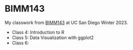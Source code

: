 # BIMM143

My classwork from [BIMM143](https://bioboot.github.io/bimm143_W23/) at UC San Diego Winter 2023.


- Class 4: Introduction to R
- Class 5: Data Visualization with ggplot2
- Class 6:
